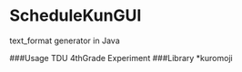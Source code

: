 ScheduleKunGUI
==============

text_format generator in Java

###Usage
TDU 4thGrade Experiment
###Library
*kuromoji
